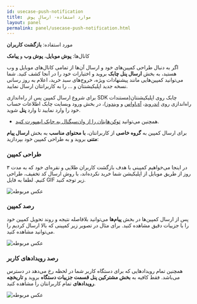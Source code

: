 ```yaml
---
id: usecase-push-notification
title:  موارد استفاده- ارسال پوش
layout: panel
permalink: panel/usecase-push-notification.html
---
```


مورد استفاده: **بازگشت کاربران**

کانال‌ها: **پوش موبایل**، **پوش وب** و **پیامک**

اگر به دنبال طراحی کمپین‌های خود و ارسال آن‌ها از تمامی کانال‌های موبایل و وب هستید، به بخش **ارسال پنل چابک** بروید و اختیارات خود را در آنجا کشف کنید. شما می‌توانید کمپین‌هایی مانند پیشنهادات ویژه، خروج‌های سبد خرید، اعلام به روز رسانی نسخه جدید اپلیکیشنتان و ... را به کاربرانتان ارسال نمایید. 


برای شروع ارسال کمپین‌ پس از راه‌اندازی SDK چابک روی اپلیکیشنتان(مستندات راه‌اندازی روی [اندروید](https://doc.chabokpush.com/android/application-class.html)، [آی‌اواس](https://doc.chabokpush.com/ios/setup.html) و [ویندوز](https://doc.chabokpush.com/windows/setup.html))، در بخش ورود وبسایت چابک اطلاعات حساب خود را وارد نمایید تا وارد **پنل** شوید. 

- همچنین می‌توانید [توکن‌هایتان را از وان‌سیگنال به چابک ایمپورت کنید](https://doc.chabokpush.com/panel/settings.html). 

برای ارسال کمپین به **گروه خاصی** از کاربرانتان، **با محتوای مناسب**  به بخش **ارسال پیام متنی** بروید و به طراحی کمپین خود بپردازید:

### طراحی کمپین
 
در اینجا می‌خواهیم کمپینی با هدف بازگشت کاربران طلایی و نقره‌ای خود که به مدت ۳ روز از طریق موبایل از اپلیکیشن شما خرید نکرده‌اند، با روش ارسال کد تخفیف، طراحی کنیم. لطفا به فایل GIF زیر توجه کنید.


![عکس مربوطه](http://uupload.ir/files/uxn7_gif2.gif)

### رصد کمپین 

پس از ارسال کمپین‌ها در بخش **پیام‌ها** می‌توانید بلافاصله نتیجه و روند تحویل کمپین خود را با جزییات دقیق مشاهده کنید. برای مثال در تصویر زیر کمپینی که بالا ارسال کردیم را می‌توانید مشاهده کنید.

 ![عکس مربوطه](http://uupload.ir/files/wml1_campaign.png)

### رصد رویداد‌های کاربر
 همچنین تمام رویدادهایی که برای دستگاه کاربر شما در لحظه رخ‌ می‌دهد در دسترس می‌باشد. فقط کافیه به **بخش مشترکین پنل قسمت جزییات دستگاه‌** بروید و **تاریخچه رویداد‌های** تمام کاربرانتان را مشاهده کنید.

 ![عکس مربوطه](http://uupload.ir/files/k7f1_log.png)
